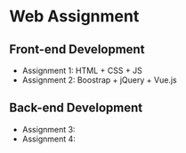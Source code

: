 # Web Assignment

## Front-end Development
* Assignment 1: HTML + CSS + JS
* Assignment 2: Boostrap + jQuery + Vue.js

## Back-end Development
* Assignment 3:
* Assignment 4:
